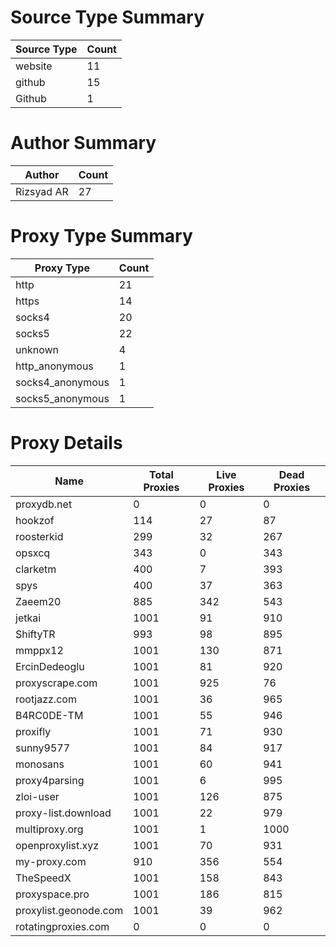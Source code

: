 # Source Type Summary

| Source Type | Count |
|-------------|-------|
| website | 11 |
| github | 15 |
| Github | 1 |


# Author Summary

| Author | Count |
|--------|-------|
| Rizsyad AR | 27 |


# Proxy Type Summary

| Proxy Type | Count |
|------------|-------|
| http | 21 |
| https | 14 |
| socks4 | 20 |
| socks5 | 22 |
| unknown | 4 |
| http_anonymous | 1 |
| socks4_anonymous | 1 |
| socks5_anonymous | 1 |


# Proxy Details

| Name | Total Proxies | Live Proxies | Dead Proxies |
|------|---------------|--------------|---------------|
| proxydb.net | 0 | 0 | 0 |
| hookzof | 114 | 27 | 87 |
| roosterkid | 299 | 32 | 267 |
| opsxcq | 343 | 0 | 343 |
| clarketm | 400 | 7 | 393 |
| spys | 400 | 37 | 363 |
| Zaeem20 | 885 | 342 | 543 |
| jetkai | 1001 | 91 | 910 |
| ShiftyTR | 993 | 98 | 895 |
| mmppx12 | 1001 | 130 | 871 |
| ErcinDedeoglu | 1001 | 81 | 920 |
| proxyscrape.com | 1001 | 925 | 76 |
| rootjazz.com | 1001 | 36 | 965 |
| B4RC0DE-TM | 1001 | 55 | 946 |
| proxifly | 1001 | 71 | 930 |
| sunny9577 | 1001 | 84 | 917 |
| monosans | 1001 | 60 | 941 |
| proxy4parsing | 1001 | 6 | 995 |
| zloi-user | 1001 | 126 | 875 |
| proxy-list.download | 1001 | 22 | 979 |
| multiproxy.org | 1001 | 1 | 1000 |
| openproxylist.xyz | 1001 | 70 | 931 |
| my-proxy.com | 910 | 356 | 554 |
| TheSpeedX | 1001 | 158 | 843 |
| proxyspace.pro | 1001 | 186 | 815 |
| proxylist.geonode.com | 1001 | 39 | 962 |
| rotatingproxies.com | 0 | 0 | 0 |

